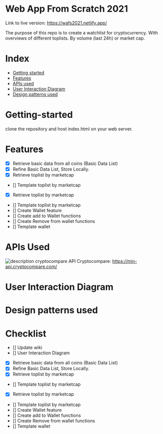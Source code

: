 # Web App From Scratch 2021

Link to live version: https://wafs2021.netlify.app/

The purpose of this repo is to create a watchlist for cryptocurrency. With overviews of different toplists. By volume (last 24h) or market cap.

# Index

- [Getting started](#getting-started)
- [Features](#features)
- [APIs used](#apis-used)
- [User Interaction Diagram](#user-interaction-diagram)
- [Design patterns used](#design-patterns-used)

# Getting-started

clone the repository and host index.html on your web server.

# Features

- [x] Retrieve basic data from all coins (Basic Data List)
- [x] Refine Basic Data List, Store Locally.
- [x] Retrieve toplist by marketcap
- [] Template toplist by marketcap
- [x] Retrieve toplist by marketcap
- [] Template toplist by marketcap
- [] Create Wallet feature
- [] Create add to Wallet functions
- [] Create Remove from wallet functions
- [] Template wallet

# APIs Used

[description]: \assets\CryptoCompareDescription.JPG

![description cryptocompare API][description]
Cryptocompare: https://min-api.cryptocompare.com/

# User Interaction Diagram

# Design patterns used

# Checklist

- [] Update wiki
- [] User Interaction Diagram
- [x] Retrieve basic data from all coins (Basic Data List)
- [x] Refine Basic Data List, Store Locally.
- [x] Retrieve toplist by marketcap
- [] Template toplist by marketcap
- [x] Retrieve toplist by marketcap
- [] Template toplist by marketcap
- [] Create Wallet feature
- [] Create add to Wallet functions
- [] Create Remove from wallet functions
- [] Template wallet
